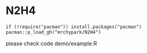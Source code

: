 # N2H4

```
if (!require("pacman")) install.packages("pacman")
pacman::p_load_gh("mrchypark/N2H4")
```

please check code demo/example.R
